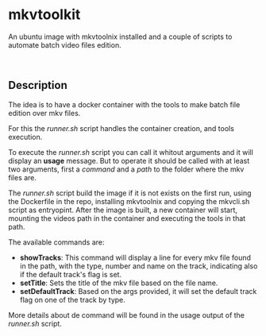 # mkvtoolkit

An ubuntu image with mkvtoolnix installed and a couple of scripts to automate batch video files edition.

&nbsp;

## Description

The idea is to have a docker container with the tools to make batch file edition over mkv files.

For this the *runner.sh* script handles the container creation, and tools execution.

To execute the *runner.sh* script you can call it whitout arguments and it will display an **usage** message.   But to operate it should be called with at least two arguments, first a *command* and a *path* to the folder where the mkv files are.

The *runner.sh* script build the image if it is not exists on the first run, using the Dockerfile in the repo, installing mkvtoolnix and copying the mkvcli.sh script as entryopint.   After the image is built, a new container will start, mounting the videos path in the container and executing the tools in that path.

The available commands are:
- **showTracks**: This command will display a line for every mkv file found in the path, with the type, number and name on the track, indicating also if the default track's flag is set.
- **setTitle**: Sets the title of the mkv file based on the file name.
- **setDefaultTrack**: Based on the args provided, it will set the default track flag on one of the track by type.

More details about de command will be found in the usage output of the *runner.sh* script.
